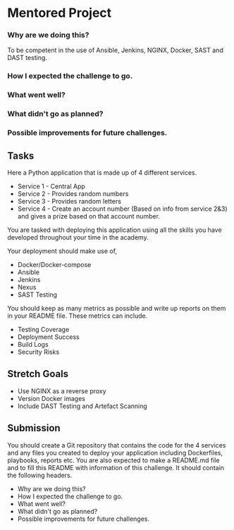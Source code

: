 # Mentored Project

### Why are we doing this?
To be competent in the use of Ansible, Jenkins, NGINX, Docker, SAST and DAST testing.

### How I expected the challenge to go.

### What went well?

### What didn't go as planned?

### Possible improvements for future challenges.


## Tasks

Here a Python application that is made up of 4 different services.

* Service 1 - Central App
* Service 2 - Provides random numbers
* Service 3 - Provides random letters
* Service 4 - Create an account number (Based on info from service 2&3) and gives a prize based on that account number.

You are tasked with deploying this application using all the skills you have developed throughout your time in the academy.

Your deployment should make use of,

* Docker/Docker-compose
* Ansible
* Jenkins
* Nexus
* SAST Testing

You should keep as many metrics as possible and write up reports on them in your README file. These metrics can include.

* Testing Coverage
* Deployment Success
* Build Logs
* Security Risks

## Stretch Goals

* Use NGINX as a reverse proxy
* Version Docker images
* Include DAST Testing and Artefact Scanning

## Submission
You should create a Git repository that contains the code for the 4 services and any files you created to deploy your application including Dockerfiles, playbooks, reports etc.
You are also expected to make a README.md file and to fill this README with information of this challenge. It should contain the following headers.

* Why are we doing this?
* How I expected the challenge to go.
* What went well?
* What didn't go as planned?
* Possible improvements for future challenges.

